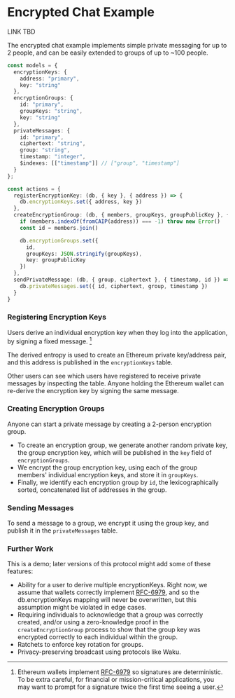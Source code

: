 # Encrypted Chat Example

LINK TBD

The encrypted chat example implements simple private messaging for
up to 2 people, and can be easily extended to groups of up to ~100 people.

```ts
const models = {
  encryptionKeys: {
    address: "primary",
    key: "string"
  },
  encryptionGroups: {
    id: "primary",
    groupKeys: "string",
    key: "string"
  },
  privateMessages: {
    id: "primary",
    ciphertext: "string",
    group: "string",
    timestamp: "integer",
    $indexes: [["timestamp"]] // ["group", "timestamp"]
  }
};

const actions = {
  registerEncryptionKey: (db, { key }, { address }) => {
    db.encryptionKeys.set({ address, key })
  },
  createEncryptionGroup: (db, { members, groupKeys, groupPublicKey }, { address }) => {
    if (members.indexOf(fromCAIP(address)) === -1) throw new Error()
    const id = members.join()

    db.encryptionGroups.set({
      id,
      groupKeys: JSON.stringify(groupKeys),
      key: groupPublicKey
    })
  },
  sendPrivateMessage: (db, { group, ciphertext }, { timestamp, id }) => {
    db.privateMessages.set({ id, ciphertext, group, timestamp })
  }
}
```

### Registering Encryption Keys

Users derive an individual encryption key when they log into the
application, by signing a fixed message. [^1]

The derived entropy is used to create an Ethereum private key/address
pair, and this address is published in the `encryptionKeys` table.

Other users can see which users have registered to receive private
messages by inspecting the table. Anyone holding the Ethereum wallet
can re-derive the encryption key by signing the same message.

### Creating Encryption Groups

Anyone can start a private message by creating a 2-person encryption
group.

* To create an encryption group, we generate another random private key,
the group encryption key, which will be published in the `key` field
of `encryptionGroups`.
* We encrypt the group encryption key, using each of the group members'
individual encryption keys, and store it in `groupKeys`.
* Finally, we identify each encryption group by `id`, the
lexicographically sorted, concatenated list of addresses in the group.

### Sending Messages

To send a message to a group, we encrypt it using the group key, and
publish it in the `privateMessages` table.

### Further Work

This is a demo; later versions of this protocol might add some of these features:

* Ability for a user to derive multiple encryptionKeys. Right now, we
  assume that wallets correctly implement [RFC-6979](1), and so the
  db.encryptionKeys mapping will never be overwritten, but this assumption
  might be violated in edge cases.
* Requiring individuals to acknowledge that a group was correctly
  created, and/or using a zero-knowledge proof in the
  `createEncryptionGroup` process to show that the group key was
  encrypted correctly to each individual within the group.
* Ratchets to enforce key rotation for groups.
* Privacy-preserving broadcast using protocols like Waku.

[^1]: Ethereum wallets implement [RFC-6979](1) so signatures are
deterministic. To be extra careful, for financial or mission-critical
applications, you may want to prompt for a signature twice the first
time seeing a user.

[1]: https://datatracker.ietf.org/doc/html/rfc6979
